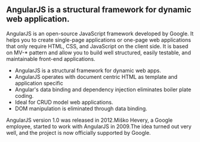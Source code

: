 ## AngularJS is a structural framework for dynamic web application.

AngularJS is an open-source JavaScript framework developed by Google. It helps you to create single-page applications or one-page web applications that only require HTML, CSS, and JavaScript on the client side. It is based on MV-* pattern and allow you to build well structured, easily testable, and maintainable front-end applications.

* AngularJS is a structural framework for dynamic web apps. 
* AngularJS operates with document centric HTML as template and application specific 
* Angular's data binding and dependency injection eliminates boiler plate coding.
* Ideal for CRUD model web applications.
* DOM manipulation is eliminated through data binding.

AngularJS version 1.0 was released in 2012.Miško Hevery, a Google employee, started to work with AngularJS in 2009.The idea turned out very well, and the project is now officially supported by Google.


